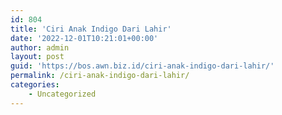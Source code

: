 ```yaml
---
id: 804
title: 'Ciri Anak Indigo Dari Lahir'
date: '2022-12-01T10:21:01+00:00'
author: admin
layout: post
guid: 'https://bos.awn.biz.id/ciri-anak-indigo-dari-lahir/'
permalink: /ciri-anak-indigo-dari-lahir/
categories:
    - Uncategorized
---
```



